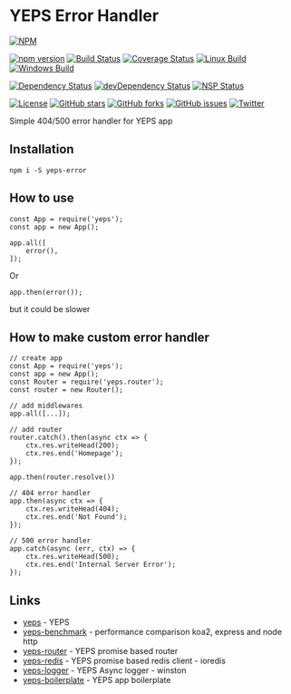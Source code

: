 # YEPS Error Handler


[![NPM](https://nodei.co/npm/yeps-error.png)](https://npmjs.org/package/yeps-error)

[![npm version](https://badge.fury.io/js/yeps-error.svg)](https://badge.fury.io/js/yeps-error)
[![Build Status](https://travis-ci.org/evheniy/yeps-error.svg?branch=master)](https://travis-ci.org/evheniy/yeps-error)
[![Coverage Status](https://coveralls.io/repos/github/evheniy/yeps-error/badge.svg?branch=master)](https://coveralls.io/github/evheniy/yeps-error?branch=master)
[![Linux Build](https://img.shields.io/travis/evheniy/yeps-error/master.svg?label=linux)](https://travis-ci.org/evheniy/)
[![Windows Build](https://img.shields.io/appveyor/ci/evheniy/yeps-error/master.svg?label=windows)](https://ci.appveyor.com/project/evheniy/yeps-error)

[![Dependency Status](https://david-dm.org/evheniy/yeps-error.svg)](https://david-dm.org/evheniy/yeps-error)
[![devDependency Status](https://david-dm.org/evheniy/yeps-error/dev-status.svg)](https://david-dm.org/evheniy/yeps-error#info=devDependencies)
[![NSP Status](https://img.shields.io/badge/NSP%20status-no%20vulnerabilities-green.svg)](https://travis-ci.org/evheniy/yeps-error)

[![License](https://img.shields.io/badge/license-MIT-blue.svg)](https://raw.githubusercontent.com/evheniy/yeps-error/master/LICENSE)
[![GitHub stars](https://img.shields.io/github/stars/evheniy/yeps-error.svg)](https://github.com/evheniy/yeps-error/stargazers)
[![GitHub forks](https://img.shields.io/github/forks/evheniy/yeps-error.svg)](https://github.com/evheniy/yeps-error/network)
[![GitHub issues](https://img.shields.io/github/issues/evheniy/yeps-error.svg)](https://github.com/evheniy/yeps-error/issues)
[![Twitter](https://img.shields.io/twitter/url/https/github.com/evheniy/yeps-error.svg?style=social)](https://twitter.com/intent/tweet?text=Wow:&url=%5Bobject%20Object%5D)


Simple 404/500 error handler for YEPS app

## Installation

    npm i -S yeps-error
    
## How to use

    const App = require('yeps');
    const app = new App();

    app.all([
        error(),
    ]);
    
Or

    app.then(error());
    
but it could be slower

## How to make custom error handler

    // create app
    const App = require('yeps');
    const app = new App();
    const Router = require('yeps.router');
    const router = new Router();

    // add middlewares
    app.all([...]);
    
    // add router
    router.catch().then(async ctx => {
        ctx.res.writeHead(200);
        ctx.res.end('Homepage');
    });
    
    app.then(router.resolve())

    // 404 error handler
    app.then(async ctx => {
        ctx.res.writeHead(404);
        ctx.res.end('Not Found');
    });
    
    // 500 error handler
    app.catch(async (err, ctx) => {
        ctx.res.writeHead(500);
        ctx.res.end('Internal Server Error');
    });
    
## Links

* [yeps](https://github.com/evheniy/yeps) - YEPS
* [yeps-benchmark](https://github.com/evheniy/yeps-benchmark) - performance comparison koa2, express and node http
* [yeps-router](https://github.com/evheniy/yeps-router) - YEPS promise based router
* [yeps-redis](https://github.com/evheniy/yeps-redis) - YEPS promise based redis client - ioredis
* [yeps-logger](https://github.com/evheniy/yeps-logger) - YEPS Async logger - winston
* [yeps-boilerplate](https://github.com/evheniy/yeps-boilerplate) - YEPS app boilerplate